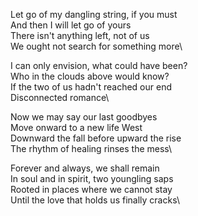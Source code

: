 Let go of my dangling string, if you must\
And then I will let go of yours\
There isn't anything left, not of us\
We ought not search for something more\

I can only envision, what could have been?\
Who in the clouds above would know?\
If the two of us hadn't reached our end\
Disconnected romance\

Now we may say our last goodbyes\
Move onward to a new life West\
Downward the fall before upward the rise\
The rhythm of healing rinses the mess\

Forever and always, we shall remain\
In soul and in spirit, two youngling saps\
Rooted in places where we cannot stay\
Until the love that holds us finally cracks\